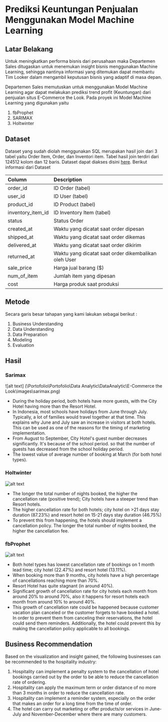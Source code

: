 # Prediksi Keuntungan Penjualan Menggunakan Model Machine Learning
## Latar Belakang
Untuk meningkatkan performa bisnis dari perusahaan maka Departemen Sales ditugaskan untuk menemukan insight bisnis menggunakan Machine Learning, sehingga nantinya informasi yang ditemukan dapat membantu Tim Looker dalam mengambil keputusan bisnis yang adaptif di masa depan.

Departemen Sales memutuskan untuk menggunakan Model Machine Learning agar dapat melakukan prediksi trend profit (Keuntungan) dari penjualan situs E-Commerce the Look. Pada proyek ini Model Machine Learning yang digunakan yaitu
  
1. fbProphet
2. SARIMAX
3. Holtwinter

## Dataset
Dataset yang sudah diolah menggunakan SQL merupakan hasil join dari 3 tabel yaitu Order Item, Order, dan Inventori item. Tabel hasil join terdiri dari 124512 kolom dan 12 baris. Dataset dapat diakses disini [here](https://drive.google.com/drive/folders/1qHf8R6PV6TP7id31S_de5pl8d7_o772t?usp=sharing). Berikut informasi dari Dataset

| Column        | Description |
|:-------------|:-----|   
|order_id|  ID Order (tabel)|
|user_id|  ID User (tabel)
|product_id|  ID Product (tabel)
|inventory_item_id|  ID Inventory Item (tabel)
|status|  Status Order
|created_at|  Waktu yang dicatat saat order dipesan
|shipped_at|  Waktu yang dicatat saat  order dikemas
|delivered_at|  Waktu yang dicatat saat  order dikirim
|returned_at|  Waktu yang dicatat saat order dikembalikan oleh User
|sale_price|  Harga jual barang ($)
|num_of_item|  Jumlah item yang dipesan
|cost|  Harga produk saat produksi


## Metode
Secara garis besar tahapan yang kami lakukan sebagai berikut :
1. Business Understanding
2. Data Understanding
3. Data Preparation
4. Modeling
5. Evaluation

## Hasil
### Sarimax
![alt text] (\Portofolio\Portofolio\Data Analytic\DataAnalytic\E-Commerce the Look\images\sarimax.png)
* During the holiday period, both hotels have more guests, with the City Hotel having more than the Resort Hotel.
* In Indonesia, most schools have holidays from June through July. Typically, a lot of families would travel together at that time. This explains why June and July saw an increase in visitors at both hotels. This can be used as one of the reasons for the timing of marketing implementation.
* From August to September, City Hotel's guest number decreases significantly. 
It's because of the school period. so that the number of guests has decreased from the school holiday period.
* The lowest value of average number of booking at March (for both hotel types).

### Holtwinter
![alt text](/Investigate%20Hotel%20Business%20using%20Data%20Visualization/images/case%202.png)
* The longer the total number of nights booked, the higher the cancellation rate (positive trend); City hotels have a steeper trend than Resort hotels.
* The higher cancellation rate for both hotels; city hotel on >21 days stay duration (87.23%) and resort hotel on 15-21 days stay duration (46.75%)
* To prevent this from happening, the hotels should implement a cancellation policy. The longer the total number of nights booked, the higher the cancellation fee.

### fbProphet
![alt text](/Investigate%20Hotel%20Business%20using%20Data%20Visualization/images/case%203.png)
* Both hotel types has lowest cancellation rate of bookings on 1 month lead time; city hotel (22.47%) and resort 
hotel (13.11%).
* When booking more than 9 months, city hotels have a high percentage of cancellations reaching more than 70%.
* Resort Hotel has quite stagnant (in around 40%).
* Significant growth of cancellation rate for city hotels each month from around 20% to around 70%, also it 
happens for resort hotels each month from around 10% to around 40%.
* This growth of cancellation rate could be happened because customer vacation plan canceled or the customer forgets to have booked a hotel. In order to prevent them from canceling their reservations, the hotel could send them reminders. Additionally, the hotel could prevent this by making the cancellation policy applicable to all bookings.

## Business Recommendation
Based on the visualization and insight gained, the following businesses can be recommended to the hospitality industry:
1. Hospitality can implement a penalty system to the cancellation of hotel bookings carried out by the order to be able to reduce the cancellation rate of ordering.
2. Hospitality can apply the maximum term or order distance of no more than 3 months in order to reduce the cancellation rate.  
3. Hospitality can implement a reminder system, especially on the order that makes an order for a long time from the time of order.
4. The hotel can carry out marketing or offer products/or services in June-July and November-December where there are many customers.